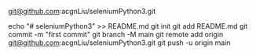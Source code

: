 git@github.com:acgnLiu/seleniumPython3.git


echo "# seleniumPython3" >> README.md
git init
git add README.md
git commit -m "first commit"
git branch -M main
git remote add origin git@github.com:acgnLiu/seleniumPython3.git
git push -u origin main
